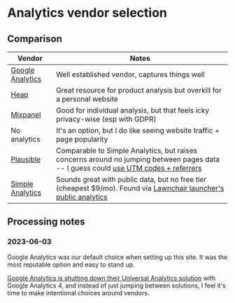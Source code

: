 # Analytics vendor selection
## Comparison
|        Vendor        |                                                                  Notes                                                                   |
|----------------------|------------------------------------------------------------------------------------------------------------------------------------------|
| [Google Analytics][] | Well established vendor, captures things well                                                                                            |
| [Heap][]             | Great resource for product analysis but overkill for a personal website                                                                  |
| [Mixpanel][]         | Good for individual analysis, but that feels icky privacy-wise (esp with GDPR)                                                           |
| No analytics         | It's an option, but I do like seeing website traffic + page popularity                                                                   |
| [Plausible][]        | Comparable to Simple Analytics, but raises concerns around no jumping between pages data -- I guess could [use UTM codes + referrers][simple-collect]      |
| [Simple Analytics][] | Sounds great with public data, but no free tier (cheapest $9/mo). Found via [Lawnchair launcher's public analytics][lawnchair-analytics] |

[Google Analytics]: https://analytics.google.com/analytics/web/
[Heap]: https://www.heap.io/
[Mixpanel]: https://mixpanel.com/
[Plausible]: https://plausible.io/
[Simple Analytics]: https://www.simpleanalytics.com/
[lawnchair-analytics]: https://simpleanalytics.com/lawnchair.app
[simple-collect]: https://docs.simpleanalytics.com/what-we-collect

## Processing notes
### 2023-06-03
Google Analytics was our default choice when setting up this site. It was the most reputable option and easy to stand up.

[Google Analytics is shutting down their Universal Analytics solution][ga-switch] with Google Analytics 4, and instead of just jumping between solutions, I feel it's time to make intentional choices around vendors.

[ga-switch]: https://support.google.com/analytics/answer/10759417
